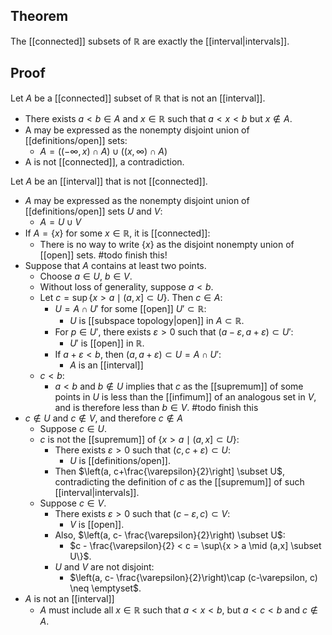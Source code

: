 ## Theorem
The [[connected]] subsets of $\mathbb R$ are exactly the [[interval|intervals]].
## Proof
Let $A$ be a [[connected]] subset of $\mathbb R$ that is not an [[interval]].
- There exists $a<b \in A$ and $x \in \mathbb R$ such that $a < x < b$ but $x \notin A$.
- A may be expressed as the nonempty disjoint union of [[definitions/open]] sets:
	- $A = ((-\infty, x) \cap A) \cup ((x,\infty) \cap A)$
- A is not [[connected]], a contradiction.

Let $A$ be an [[interval]] that is not [[connected]].
- $A$ may be expressed as the nonempty disjoint union of [[definitions/open]] sets $U$ and $V$:
	- $A = U\cup V$
- If $A = \{x\}$ for some $x \in \mathbb R$, it is [[connected]]:
	- There is no way to write $\{x\}$ as the disjoint nonempty union of [[open]] sets. #todo finish this!
- Suppose that $A$ contains at least two points.
	- Choose $a \in U$, $b \in V$.
	- Without loss of generality, suppose $a <b$.
	- Let $c = \sup\{x>a \mid (a,x] \subset U\}$. Then $c \in A$:
		- $U = A \cap U'$ for some [[open]] $U' \subset\mathbb R$:
			- $U$ is [[subspace topology|open]] in $A\subset\mathbb R$.
		- For $p \in U'$, there exists $\varepsilon > 0$ such that $(a-\varepsilon, a+\varepsilon) \subset U'$:
			- $U'$ is [[open]] in $\mathbb R$.
		- If $a+\varepsilon < b$, then $(a,a+\varepsilon) \subset U = A\cap U'$:
			- $A$ is an [[interval]]
	- $c < b$:
		- $a<b$ and $b \notin U$ implies that $c$ as the [[supremum]] of some points in $U$ is less than the [[infimum]] of an analogous set in $V$, and is therefore less than $b \in V$. #todo finish this
- $c \notin U$ and $c \notin V$, and therefore $c \notin A$
	- Suppose $c \in U$.
	- $c$ is not the [[supremum]] of $\{x>a \mid (a,x] \subset U\}$:
		- There exists $\varepsilon > 0$ such that $(c, c+\varepsilon) \subset U$:
			- $U$ is [[definitions/open]].
		- Then $\left(a, c+\frac{\varepsilon}{2}\right] \subset U$, contradicting the definition of $c$ as the [[supremum]] of such [[interval|intervals]].
	- Suppose $c \in V$. 
		- There exists $\varepsilon > 0$ such that $(c-\varepsilon, c) \subset V$:
			- $V$ is [[open]].
		- Also, $\left(a, c- \frac{\varepsilon}{2}\right) \subset U$:
			- $c - \frac{\varepsilon}{2} < c = \sup\{x > a \mid (a,x] \subset U\}$.
		- $U$ and $V$ are not disjoint:
			- $\left(a, c- \frac{\varepsilon}{2}\right)\cap (c-\varepsilon, c) \neq \emptyset$.
- $A$ is not an [[interval]]
	- $A$ must include all $x \in \mathbb R$ such that $a < x < b$, but $a < c < b$ and $c \notin A$.
